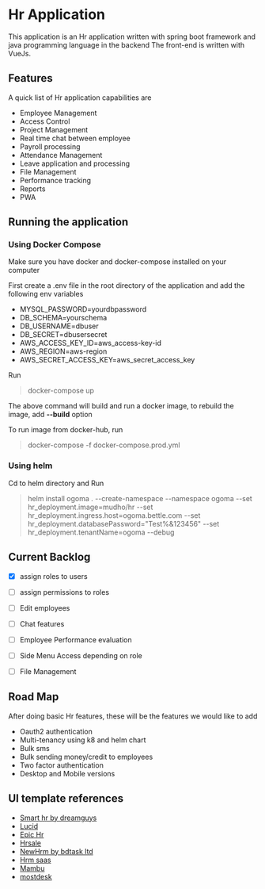 # Hr Application

This application is an Hr application written with spring boot framework and java programming language in the backend
The front-end is written with VueJs. 

## Features
A quick list of Hr application capabilities are
* Employee Management
* Access Control
* Project Management
* Real time chat between employee
* Payroll processing 
* Attendance Management
* Leave application and processing
* File Management
* Performance tracking 
* Reports
* PWA 

## Running the application
### Using Docker Compose
Make sure you have docker and docker-compose installed on your computer

First create a .env file in the root directory of the application and add the following env variables
* MYSQL_PASSWORD=yourdbpassword
* DB_SCHEMA=yourschema
* DB_USERNAME=dbuser
* DB_SECRET=dbusersecret
* AWS_ACCESS_KEY_ID=aws_access-key-id
* AWS_REGION=aws-region
* AWS_SECRET_ACCESS_KEY=aws_secret_access_key

Run 
> docker-compose up
>
The above command will build and run a docker image, to rebuild the image, add __--build__ option

To run image from docker-hub, run
> docker-compose -f docker-compose.prod.yml


### Using helm
Cd to helm directory and Run 
> helm install ogoma .  --create-namespace --namespace ogoma --set hr_deployment.image=mudho/hr --set hr_deployment.ingress.host=ogoma.bettle.com --set hr_deployment.databasePassword="Test%&123456"  --set hr_deployment.tenantName=ogoma  --debug

## Current Backlog
* [x] assign roles to users
* [ ] assign permissions to roles
* [ ] Edit employees
* [ ] Chat features
* [ ] Employee Performance evaluation
* [ ] Side Menu Access depending on role
* [ ] File Management


## Road Map
After doing basic Hr features, these will be the features we would like to add
* Oauth2 authentication
* Multi-tenancy using k8 and helm chart
* Bulk sms 
* Bulk sending money/credit to employees
* Two factor authentication
* Desktop and Mobile versions

## UI template references
* [Smart hr by dreamguys](https://smarthr.dreamguystech.com/smarthr-laravel/html-template/orange/index.html)
* [Lucid](http://www.wrraptheme.com/templates/lucid/hr/html/light/)
* [Epic Hr](https://preview.themeforest.net/item/epice-laravel-admin-template-for-hr-project-management/full_screen_preview/24466729?_ga=2.267228430.1032879915.1592443235-532036504.1591740750)
* [Hrsale](https://hrsale.com)
* [NewHrm by bdtask ltd](https://newhrm.bdtask.com/hrmv3_demo/login)
* [Hrm saas](https://hrm-saas.froid.works/panel/dashboard)
* [Mambu](https://support.mambu.com/docs/linking-products-to-accounting)
* [mostdesk](https://mostdesk.com)

